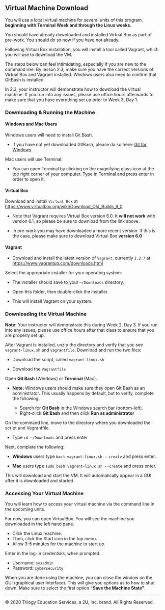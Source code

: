 ## Virtual Machine Download

You will use a local virtual machine for several units of this program, **beginning with Terminal Week and through the Linux weeks.**

You should have already downloaded and installed Virtual Box as part of pre-work. You should do so now if you have not already. 

Following Virtual Box installation, you will install a tool called Vagrant, which you will use to download the VM. 



The steps below can feel intimidating, especially if you are new to the command line. By lesson 2.3, make sure you have the correct versions of Virtual Box and Vagrant installed. Windows users also need to confirm that GitBash is installed. 

In 2.3, your instructor will demonstrate how to download the virtual machine. If you run into any issues, please use office hours afterwards to make sure that you have everything set up prior to Week 3, Day 1. 

### Downloading & Running the Machine

#### Windows and Mac Users

Windows users will need to install Git Bash. 
- If you have not yet downloaded GitBash, please do so here: [Git for Windows](https://gitforwindows.org/)

Mac users will use Terminal.
- You can open Terminal by clicking on the magnifying glass icon at the top right corner of your computer. Type in Terminal and press enter in order to open it. 

#### Virtual Box

Download and install `Virtual Box` at https://www.virtualbox.org/wiki/Download_Old_Builds_6_0

- Note that Vagrant requires Virtual Box version 6.0. It **will not work** with version 6.1, so please be sure to download from the link above.

- In pre-work you may have downloaded a more recent version. If this is the case, please make sure to download Virtual Box **version 6.0**

#### Vagrant

- Download and install the latest version of `Vagrant`, currently `2.2.7` at https://www.vagrantup.com/downloads.html

Select the appropriate installer for your operating system:

- The installer should save to your `~/Downloads` directory. 

- Open this folder, then double-click the installer. 

- This will install Vagrant on your system.


### Downloading the Virtual Machine 

**Note:** Your instructor will demonstrate this during Week 2, Day 3. If you run into any issues, please use office hours after that class to ensure that you are properly set up. 

After Vagrant is installed, unzip the directory and verify that you see `vagrant-linux.sh` and `Vagrantfile`.
Download and run the two files:

- Download the script, called `vagrant-linux.sh` 

- Download the `Vagrantfile`

Open **Git Bash** (Windows) or **Terminal** (Mac).

- **Note:** Windows users should make sure they open Git Bash as an administrator. This usually happens by default, but to verify, complete the following:

    - Search for **Git Bash** in the Windows search bar (bottom-left).
    - Right-click **Git Bash** and then click **Run as administrator**

On the command line, move to the directory where you downloaded the script and Vagrantfile. 

- Type  `cd ~/Downloads`  and press enter

Next, complete the following:

- **Windows** users type `bash vagrant-linux.sh --create` and press enter. 

- **Mac** users type `sudo bash vagrant-linux.sh --create` and press enter. 

This will download and start the VM. It will automatically appear in a GUI after it is downloaded and started. 

### **Accessing Your Virtual Machine**

You will learn how to access your virtual machine via the command line in the upcoming units. 

For now, you can open VirtualBox. You will see the machine you downloaded in the left hand pane. 

- Click the Linux machine.
- Then, click the Start icon in the top menu. 
- Allow 3-5 minutes for the machine to start up. 

Enter in the log-in credentials, when prompted:

* Username: `sysadmin`
* Password: `cybersecurity`

When you are done using the machine, you can close the window on the GUI (graphical user interface). This will give you options as to how to shut down. Make sure to select the first option **"Save the Machine State"**.

---

© 2020 Trilogy Education Services, a 2U, Inc. brand. All Rights Reserved.   
